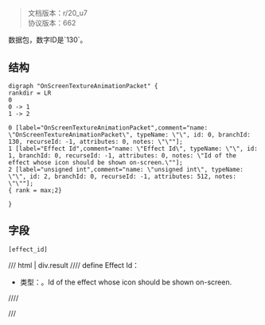 # <!-- md:samp OnScreenTextureAnimationPacket -->

> 文档版本：r/20_u7<br/>协议版本：662

<!-- md:samp OnScreenTextureAnimationPacket -->数据包，数字ID是`130`。

## 结构

```viz
digraph "OnScreenTextureAnimationPacket" {
rankdir = LR
0
0 -> 1
1 -> 2

0 [label="OnScreenTextureAnimationPacket",comment="name: \"OnScreenTextureAnimationPacket\", typeName: \"\", id: 0, branchId: 130, recurseId: -1, attributes: 0, notes: \"\""];
1 [label="Effect Id",comment="name: \"Effect Id\", typeName: \"\", id: 1, branchId: 0, recurseId: -1, attributes: 0, notes: \"Id of the effect whose icon should be shown on-screen.\""];
2 [label="unsigned int",comment="name: \"unsigned int\", typeName: \"\", id: 2, branchId: 0, recurseId: -1, attributes: 512, notes: \"\""];
{ rank = max;2}

}

```

## 字段

```title='OnScreenTextureAnimationPacket'
[effect_id]
```

/// html | div.result
//// define
Effect Id：<!-- md:samp unsigned int -->

- 类型：<!-- md:samp unsigned int -->。Id of the effect whose icon should be shown on-screen.


////

///

